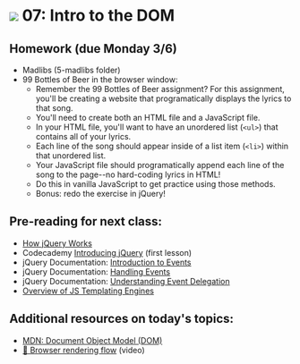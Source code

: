 # ![](https://ga-dash.s3.amazonaws.com/production/assets/logo-9f88ae6c9c3871690e33280fcf557f33.png) 07: Intro to the DOM

## Homework (due Monday 3/6)

* Madlibs (5-madlibs folder)
* 99 Bottles of Beer in the browser window:
    - Remember the 99 Bottles of Beer assignment? For this assignment, you'll be creating a website that programatically 
    displays the lyrics to that song.
    - You'll need to create both an HTML file and a JavaScript file.
    - In your HTML file, you'll want to have an unordered list (`<ul>`) that contains all of your lyrics.
    - Each line of the song should appear inside of a list item (`<li>`) within that unordered list.
    - Your JavaScript file should programatically append each line of the song to the page--no hard-coding lyrics in HTML!
    - Do this in vanilla JavaScript to get practice using those methods.
    - Bonus: redo the exercise in jQuery!

## Pre-reading for next class:

* [How jQuery Works](https://learn.jquery.com/about-jquery/how-jquery-works/)
* Codecademy [Introducing jQuery](https://www.codecademy.com/learn/jquery) (first lesson)
* jQuery Documentation: [Introduction to Events](https://learn.jquery.com/events/introduction-to-events/)
* jQuery Documentation: [Handling Events](https://learn.jquery.com/events/handling-events/)
* jQuery Documentation: [Understanding Event Delegation](https://learn.jquery.com/events/event-delegation/)
* [Overview of JS Templating Engines](https://www.sitepoint.com/overview-javascript-templating-engines/)

## Additional resources on today's topics:

- [MDN: Document Object Model (DOM)][1]
- [&#127909; Browser rendering flow][2] (video)

[1]: https://developer.mozilla.org/en-US/docs/Web/API/Document_Object_Model
[2]: https://www.youtube.com/watch?v=n1cKlKM3jYI
